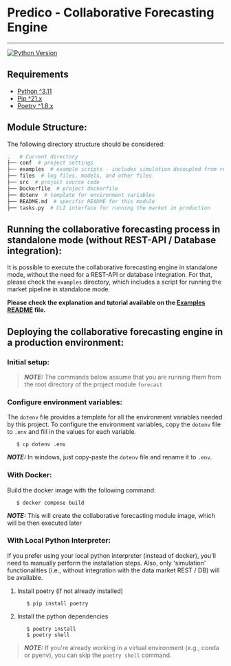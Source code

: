 # Predico - Collaborative Forecasting Engine

-----------------------------------------------------

[![Python Version](https://img.shields.io/badge/python-3.11-blue.svg)](https://www.python.org/downloads/release/python-360/)


## Requirements

* [Python ^3.11](https://www.python.org/downloads/)
* [Pip ^21.x](https://pypi.org/project/pip/)
* [Poetry ^1.8.x](https://python-poetry.org/)

## Module Structure:

The following directory structure should be considered:

``` bash
.   # Current directory
├── conf  # project settings
├── examples  # example scripts - includes simulation decoupled from remaining software stack
├── files  # log files, models, and other files
├── src  # project source code
├── Dockerfile  # project dockerfile
├── dotenv  # template for environment variables
├── README.md  # specific README for this module
├── tasks.py  # CLI interface for running the market in production
```

## Running the collaborative forecasting process in standalone mode (without REST-API / Database integration):

It is possible to execute the collaborative forecasting engine in standalone mode, without the need for a REST-API or database integration.
For that, please check the `examples` directory, which includes a script for running the market pipeline in standalone mode.

**Please check the explanation and tutorial available on the [Examples README](examples/simulator_no_api/README.md) file.**

## Deploying the collaborative forecasting engine in a production environment:

### Initial setup:

> **_NOTE:_**  The commands below assume that you are running them from the root directory of the project module `forecast`

### Configure environment variables:

The `dotenv` file provides a template for all the environment variables needed by this project. 
To configure the environment variables, copy the `dotenv` file to `.env` and fill in the values for each variable.

```shell
   $ cp dotenv .env
```

**_NOTE:_** In windows, just copy-paste the `dotenv` file and rename it to `.env`.

### With Docker:

Build the docker image with the following command:

```shell
   $ docker compose build
```

**_NOTE:_**  This will create the collaborative forecasting module image, which will be then executed later


### With Local Python Interpreter:

If you prefer using your local python interpreter (instead of docker), you'll need to manually perform the installation steps.
Also, only 'simulation' functionalities (i.e., without integration with the data market REST / DB) will be available.

1. Install poetry (if not already installed)

   ```shell
      $ pip install poetry   
    ```
   
2. Install the python dependencies
   ```shell
      $ poetry install
      $ poetry shell
   ```
   
  
> **_NOTE:_** If you're already working in a virtual environment (e.g., conda or pyenv), you can skip the `poetry shell` command. 


